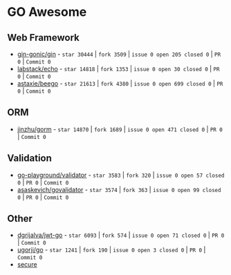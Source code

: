 # GO Awesome

## Web Framework

- [gin-gonic/gin](https://github.com/gin-gonic/gin) -  `star 30444` | `fork 3509` |  `issue 0 open 205 closed 0` | `PR 0` | `Commit 0`
- [labstack/echo](https://github.com/labstack/echo) -  `star 14818` | `fork 1353` |  `issue 0 open 30 closed 0` | `PR 0` | `Commit 0`
- [astaxie/beego](https://github.com/astaxie/beego) -  `star 21613` | `fork 4380` |  `issue 0 open 699 closed 0` | `PR 0` | `Commit 0`

## ORM
- [jinzhu/gorm](https://github.com/jinzhu/gorm) -  `star 14870` | `fork 1689` |  `issue 0 open 471 closed 0` | `PR 0` | `Commit 0`

## Validation

- [go-playground/validator](https://github.com/go-playground/validator) -  `star 3583` | `fork 320` |  `issue 0 open 57 closed 0` | `PR 0` | `Commit 0`
- [asaskevich/govalidator](https://github.com/asaskevich/govalidator) -  `star 3574` | `fork 363` |  `issue 0 open 99 closed 0` | `PR 0` | `Commit 0`

## Other

- [dgrijalva/jwt-go](https://github.com/dgrijalva/jwt-go) -  `star 6093` | `fork 574` |  `issue 0 open 71 closed 0` | `PR 0` | `Commit 0`
- [ugorji/go](https://github.com/ugorji/go) -  `star 1241` | `fork 190` |  `issue 0 open 3 closed 0` | `PR 0` | `Commit 0`
- [secure](https://github.com/unrolled/secure)
